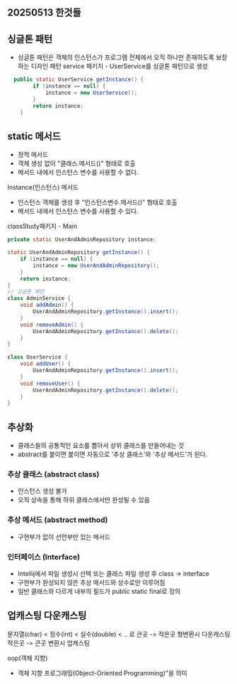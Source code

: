 ## 20250513 한것들
## 싱글톤 패턴
- 싱글톤 패턴은 객체의 인스턴스가 프로그램 전체에서 오직 하나만 존재하도록 보장하는 디자인 패턴
service 패키지 - UserService를 싱글톤 패턴으로 생성
```java
  public static UserService getInstance() {
        if (instance == null) {
            instance = new UserService();
        }
        return instance;
    }
```
## static 메서드
- 정적 메서드
- 객체 생성 없이 "클래스.메서드()" 형태로 호출
- 메서드 내에서 인스턴스 변수를 사용할 수 없다.

Instance(인스턴스) 메서드
- 인스턴스 객체를 생성 후 "인스턴스변수.메서드()" 형태로 호출
- 메서드 내에서 인스턴스 변수를 사용할 수 있다.

classStudy패키지 - Main 
```java
private static UserAndAdminRepository instance;

static UserAndAdminRepository getInstance() {
    if (instance == null) {
        instance = new UserAndAdminRepository();
    }
    return instance;
}
// 싱글톤 패턴
class AdminService {
    void addAdmin() {
        UserAndAdminRepository.getInstance().insert();
    }
    void removeAdmin() {
        UserAndAdminRepository.getInstance().delete();
    }
}

class UserService {
    void addUser() {
        UserAndAdminRepository.getInstance().insert();
    }
    void removeUser() {
        UserAndAdminRepository.getInstance().delete();
    }
}
```

## 추상화
- 클래스들의 공통적인 요소를 뽑아서 상위 클래스를 만들어내는 것
- abstract를 붙이면 붙이면 자동으로 '추상 클래스'와 '추상 메서드'가 된다.

### 추상 클래스 (abstract class)
- 인스턴스 생성 불가
- 오직 상속을 통해 하위 클래스에서만 완성될 수 있음

### 추상 메서드 (abstract method)
- 구현부가 없이 선언부만 있는 메서드

### 인터페이스 (Interface)
- Intellij에서 파일 생성시 선택 또는 클래스 파일 생성 후 class -> interface
- 구현부가 완성되지 않은 추상 메서드와 상수로만 이루어짐
-  일반 클래스와 다르게 내부의 필드가 public static final로 정의

## 업캐스팅 다운캐스팅
문자열(char) < 정수(int) < 실수(double) < .. 로 큰곳 -> 작은곳 형변환시 다운캐스팅
작은곳 -> 큰곳 변환시 업캐스팅

oop(객체 지향)
- 객체 지향 프로그래밍(Object-Oriented Programming)"을 의미

